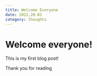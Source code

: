 ```yaml
---
title: Welcome Everyone
date: 2022,20.02
category: thoughts
---
```


# Welcome everyone! 

This is my first blog post!

Thank you for reading

